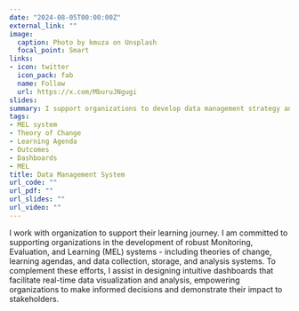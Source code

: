 ```yaml
---
date: "2024-08-05T00:00:00Z"
external_link: ""
image:
  caption: Photo by kmuza on Unsplash
  focal_point: Smart
links:
- icon: twitter
  icon_pack: fab
  name: Follow
  url: https://x.com/MburuJNgugi
slides: 
summary: I support organizations to develop data management strategy and build system to collect, manage, and use data to make decisions.
tags:
- MEL system
- Theory of Change
- Learning Agenda
- Outcomes
- Dashboards
- MEL
title: Data Management System
url_code: ""
url_pdf: ""
url_slides: ""
url_video: ""
---
```


I work with organization to support their learning journey. I am committed to supporting organizations in the development of robust Monitoring, Evaluation, and Learning (MEL) systems - including theories of change, learning agendas, and data collection, storage, and analysis systems. To complement these efforts, I assist in designing intuitive dashboards that facilitate real-time data visualization and analysis, empowering organizations to make informed decisions and demonstrate their impact to stakeholders.
